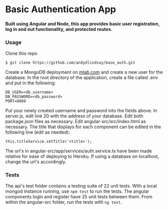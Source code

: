 # Basic Authentication App
#### Built using Angular and Node, this app provides basic user registration, log in and out functionality, and protected routes.

### Usage
Clone this repo
```
$ git clone https://github.com/andydlindsay/base_auth.git
```
Create a MongoDB deployment on [mlab.com](https://mlab.com) and create a new user for the database. In the root directory of the application, create a file called .env and put in the following:
```
DB_USER=<db_username>
DB_PASSWORD=<db_password>
PORT=8080
```
Put your newly created username and password into the fields above. In server.js, edit line 20 with the address of your database.
Edit both package.json files as necessary.
Edit angular-src/src/index.html as necessary.
The title that displays for each component can be edited in the following line (edit as needed):
```
this.titleService.setTitle('<title>');
```
The url's in angular-src/app/services/auth.service.ts have been made relative for ease of deploying to Heroku. If using a database on localhost, change the url's accordingly.
### Tests
The api's test folder contains a testing suite of 22 unit tests. With a local mongod instance running, use ``` npm test ``` to run the tests.
The angular components login and register have 25 unit tests between them. From within the angular-src folder, run the tests with ``` ng test ```.